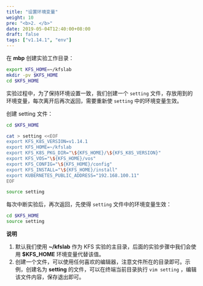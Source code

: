 ```yaml
---
title: "设置环境变量"
weight: 10
pre: "<b>2. </b>"
date: 2019-05-04T12:40:00+08:00
draft: false
tags: ["v1.14.1", "env"]
---
```


在 **mbp** 创建实验工作目录：

```sh
export KFS_HOME=~/kfslab
mkdir -pv $KFS_HOME
cd $KFS_HOME
```

实验过程中，为了保持环境设置一致，我们创建一个 `setting` 文件，存放用到的环境变量，每次离开后再次返回，需要重新使 `setting` 中的环境变量生效。

创建 setting 文件：

```sh
cd $KFS_HOME

cat > setting <<EOF
export KFS_K8S_VERSION=v1.14.1
export KFS_HOME=~/kfslab
export KFS_K8S_PKG_DIR="\${KFS_HOME}/\${KFS_K8S_VERSION}"
export KFS_VOS="\${KFS_HOME}/vos"
export KFS_CONFIG="\${KFS_HOME}/config"
export KFS_INSTALL="\${KFS_HOME}/install"
export KUBERNETES_PUBLIC_ADDRESS="192.168.100.11"
EOF

source setting
```

每次中断实验后，再次返回，先使得 `setting` 文件中的环境变量生效：

```sh
cd $KFS_HOME
source setting
```


**说明**

1. 默认我们使用 **~/kfslab** 作为 KFS 实验的主目录，后面的实验步骤中我们会使用 **$KFS_HOME** 环境变量代替该值。
2. 创建一个文件，可以使用任何喜欢的编辑器，注意文件所在的目录即可。示例，创建名为 **setting** 的文件，可以在终端当前目录执行 `vim setting` ，编辑该文件内容，保存退出即可。
